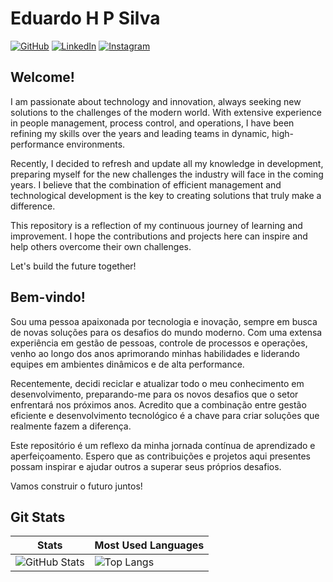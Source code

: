 # Eduardo H P Silva

[![GitHub](https://img.shields.io/badge/GitHub-100000?style=for-the-badge&logo=github&logoColor=white)](https://github.com/edhdevps)
[![LinkedIn](https://img.shields.io/badge/LinkedIn-0077B5?style=for-the-badge&logo=linkedin&logoColor=white)](https://www.linkedin.com/in/eduardohps/)
[![Instagram](https://img.shields.io/badge/-Instagram-%23E4405F?style=for-the-badge&logo=instagram&logoColor=white)](https://www.instagram.com/eduardohps/)


## Welcome!

I am passionate about technology and innovation, always seeking new solutions to the challenges of the modern world. With extensive experience in people management, process control, and operations, I have been refining my skills over the years and leading teams in dynamic, high-performance environments.

Recently, I decided to refresh and update all my knowledge in development, preparing myself for the new challenges the industry will face in the coming years. I believe that the combination of efficient management and technological development is the key to creating solutions that truly make a difference.

This repository is a reflection of my continuous journey of learning and improvement. I hope the contributions and projects here can inspire and help others overcome their own challenges.

Let's build the future together!


## Bem-vindo!

Sou uma pessoa apaixonada por tecnologia e inovação, sempre em busca de novas soluções para os desafios do mundo moderno. Com uma extensa experiência em gestão de pessoas, controle de processos e operações, venho ao longo dos anos aprimorando minhas habilidades e liderando equipes em ambientes dinâmicos e de alta performance.

Recentemente, decidi reciclar e atualizar todo o meu conhecimento em desenvolvimento, preparando-me para os novos desafios que o setor enfrentará nos próximos anos. Acredito que a combinação entre gestão eficiente e desenvolvimento tecnológico é a chave para criar soluções que realmente fazem a diferença.

Este repositório é um reflexo da minha jornada contínua de aprendizado e aperfeiçoamento. Espero que as contribuições e projetos aqui presentes possam inspirar e ajudar outros a superar seus próprios desafios.

Vamos construir o futuro juntos!

## Git Stats
|Stats  |Most Used Languages|
|-----|-----|
|![GitHub Stats](https://github-readme-stats.vercel.app/api?username=edhdevps&theme=transparent&bg_color=000&border_color=30A3DC&show_icons=true&icon_color=30A3DC&title_color=E94D5F&text_color=FFF)|![Top Langs](https://github-readme-stats-git-masterrstaa-rickstaa.vercel.app/api/top-langs/?username=edhdevps&bg_color=000&border_color=30A3DC&title_color=E94D5F&text_color=FFF)|

